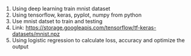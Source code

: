 1. Using deep learning train mnist dataset
2. Using tensorflow, keras, pyplot, numpy from python
3. Use mnist datset to train and testing
4. Link: https://storage.googleapis.com/tensorflow/tf-keras-datasets/mnist.npz
5. Using logistic regression to calculate loss, accuracy and optimize the output 
